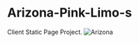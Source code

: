 # Arizona-Pink-Limo-s
Client Static Page Project.
![Arizona](https://user-images.githubusercontent.com/91140083/224638964-096bfe4a-0578-419d-90ce-aaec031e9ef7.png)
